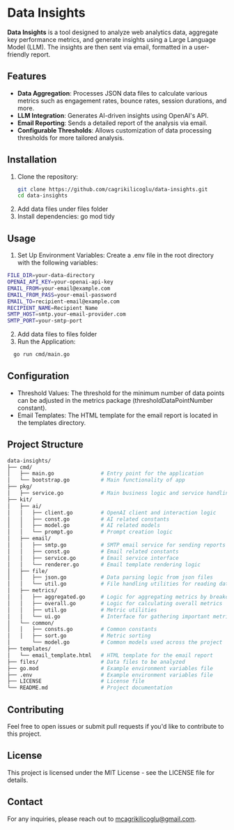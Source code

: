 # Data Insights

**Data Insights** is a tool designed to analyze web analytics data, aggregate key performance metrics, and generate insights using a Large Language Model (LLM). The insights are then sent via email, formatted in a user-friendly report.

## Features

- **Data Aggregation**: Processes JSON data files to calculate various metrics such as engagement rates, bounce rates, session durations, and more.
- **LLM Integration**: Generates AI-driven insights using OpenAI's API.
- **Email Reporting**: Sends a detailed report of the analysis via email.
- **Configurable Thresholds**: Allows customization of data processing thresholds for more tailored analysis.

## Installation

1. Clone the repository:
   ```bash
   git clone https://github.com/cagrikilicoglu/data-insights.git
   cd data-insights

2. Add data files under files folder
3. Install dependencies:
   go mod tidy

## Usage

1. Set Up Environment Variables: Create a .env file in the root directory with the following variables:

```bash
FILE_DIR=your-data-directory
OPENAI_API_KEY=your-openai-api-key
EMAIL_FROM=your-email@example.com
EMAIL_FROM_PASS=your-email-password
EMAIL_TO=recipient-email@example.com
RECIPIENT_NAME=Recipient Name
SMTP_HOST=smtp.your-email-provider.com
SMTP_PORT=your-smtp-port
```

2. Add data files to files folder
3. Run the Application:
    
```bash
  go run cmd/main.go
```

## Configuration

- Threshold Values: The threshold for the minimum number of data points can be adjusted in the metrics package (thresholdDataPointNumber constant).
- Email Templates: The HTML template for the email report is located in the templates directory.

## Project Structure

```bash
data-insights/
├── cmd/
│   ├── main.go               # Entry point for the application
│   └── bootstrap.go          # Main functionality of app
├── pkg/
│   ├── service.go            # Main business logic and service handling
├── kit/
│   ├── ai/
│   │   ├── client.go         # OpenAI client and interaction logic
│   │   ├── const.go          # AI related constants
│   │   ├── model.go          # AI related models
│   │   └── prompt.go         # Prompt creation logic
│   ├── email/
│   │   ├── smtp.go           # SMTP email service for sending reports
│   │   ├── const.go          # Email related constants
│   │   ├── service.go        # Email service interface
│   │   └── renderer.go       # Email template rendering logic
│   ├── file/
│   │   ├── json.go           # Data parsing logic from json files
│   │   └── util.go           # File handling utilities for reading data files
│   ├── metrics/
│   │   ├── aggregated.go     # Logic for aggregating metrics by breakdowns
│   │   ├── overall.go        # Logic for calculating overall metrics
│   │   ├── util.go           # Metric utilities
│   │   └── ui.go             # Interface for gathering important metrics
│   └── common/
│   │   ├── consts.go         # Common constants
│   │   ├── sort.go           # Metric sorting
│       └── model.go          # Common models used across the project
├── templates/
│   └── email_template.html   # HTML template for the email report
├── files/                    # Data files to be analyzed
├── go.mod                    # Example environment variables file
├── .env                      # Example environment variables file
├── LICENSE                   # License file
└── README.md                 # Project documentation
```

## Contributing

Feel free to open issues or submit pull requests if you'd like to contribute to this project.

## License

This project is licensed under the MIT License - see the LICENSE file for details.

## Contact

For any inquiries, please reach out to mcagrikilicoglu@gmail.com.

